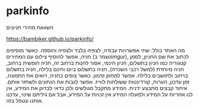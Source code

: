 # parkinfo

השוואת מחירי חניונים

https://bambiker.github.io/parkinfo/

מה האתר כולל:
שתי אפשרויות עבודה, לצפיה בלבד ולצפיה והוספה.
כאשר מוסיפים חניה, אפשר להוסיף צילום עם המחירים (נשמר בimgur), לכתוב את שם החניון, לסמן קטגוריה כמו חניון בתשלום, חניון חינמי, אסור לחנות ברחוב זה, חניה חופשית ברחוב, חניה מיוחדת (למשל רכבי השכרה), חניה בתשלום ביום וחינם בלילה, חניה בתשלום ברחוב ולתושבים בלילה.
אפשר למחוק סימון.
כאשר צופים בחניה, רואים את התמונה, זמן עדכון, הערות, קורדינטות ששולחות לווייז.
אפשר לגבות את הנתונים ולשחזר אותם. איחוד קבצים מתבצע ידנית.
המידע מתקבל מגולשים ולכן כדאי לבדוק את המידע, אין לנו אחריות על המידע ולמעלה המידע אין זכויות על המידע, אבל אם גיליתם שינוי, עדכנו אותנו ונטפל בזה.
